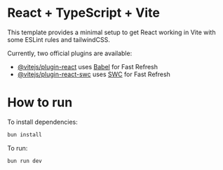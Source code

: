 # React + TypeScript + Vite

This template provides a minimal setup to get React working in Vite with some ESLint rules and tailwindCSS.

Currently, two official plugins are available:

- [@vitejs/plugin-react](https://github.com/vitejs/vite-plugin-react/blob/main/packages/plugin-react) uses [Babel](https://babeljs.io/) for Fast Refresh
- [@vitejs/plugin-react-swc](https://github.com/vitejs/vite-plugin-react/blob/main/packages/plugin-react-swc) uses [SWC](https://swc.rs/) for Fast Refresh

# How to run

To install dependencies:

```bash
bun install
```

To run:

```bash
bun run dev
```
